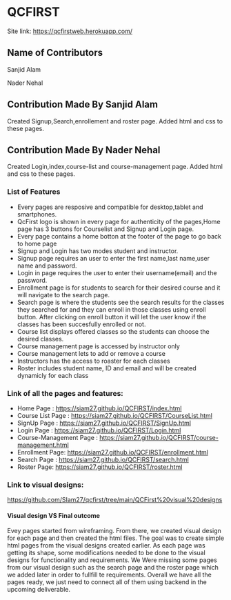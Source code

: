 # QCFIRST #
Site link: https://qcfirstweb.herokuapp.com/

## Name of Contributors

Sanjid Alam

Nader Nehal

## Contribution Made By Sanjid Alam

Created Signup,Search,enrollement and roster page. Added html and css to these pages.

## Contribution Made By Nader Nehal

Created Login,index,course-list and course-management page. Added html and css to these pages.

### List of Features
* Every pages are resposive and compatible for desktop,tablet and smartphones.
* QcFirst logo is shown in every page for authenticity of the pages,Home page has 3 buttons for Courselist and Signup and Login page.
* Every page contains a home botton at the footer of the page to go back to home page  
* Signup and Login has two modes student and instructor.
* Signup page requires an user to enter the first name,last name,user name and password.
* Login in page requires the user to enter their username(email) and the password.
* Enrollment page is for students to search for their desired course and it will navigate to the search page.
* Search page is where the students see the search results for the classes they searched for and they can enroll in those classes using enroll button. After clicking on enroll button it will let the user know if the classes has been succesfully enrolled or not.
* Course list displays offered classes so the students can choose the desired classes.
* Course management page is accessed by instructor only
* Course management lets to add or remove a course
* Instructors has the access to roaster for each classes
* Roster includes student name, ID and email and will be created dynamicly for each class
### Link of all the pages and features:
* Home Page : https://siam27.github.io/QCFIRST/index.html
* Course List Page : https://siam27.github.io/QCFIRST/CourseList.html
* SignUp Page : https://siam27.github.io/QCFIRST/SignUp.html
* Login Page : https://siam27.github.io/QCFIRST/Login.html
* Course-Management Page : https://siam27.github.io/QCFIRST/course-management.html
* Enrollment Page: https://siam27.github.io/QCFIRST/enrollment.html
* Search Page : https://siam27.github.io/QCFIRST/search.html
* Roster Page: https://siam27.github.io/QCFIRST/roster.html
### Link to visual designs: 
https://github.com/SIam27/qcfirst/tree/main/QCFirst%20visual%20designs
#### Visual design VS Final outcome
Evey pages started from wireframing. From there, we created visual design for each page and then created the html files. The goal was to create simple html pages from the visual designs created earlier. As each page was getting its shape, some modifications needed to be done to the visual designs for functionality and requirements. We Were missing some pages from our visual design such as the search page and the roster page which we added later in order to fullfill te requirements. Overall we have all the pages ready, we just need to connect all of them using backend in the upcoming deliverable.
